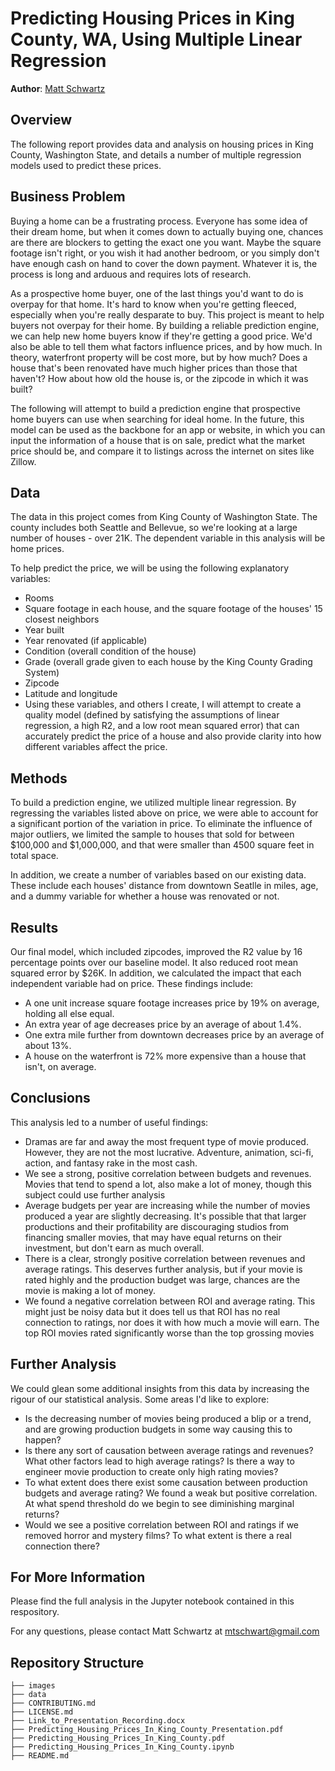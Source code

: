 # Predicting Housing Prices in King County, WA, Using Multiple Linear Regression

**Author**: [Matt Schwartz](mailto:mtschwart@gmail.com)

## Overview 

The following report provides data and analysis on housing prices in King County, Washington State, and details a number of multiple regression models used to predict these prices. 

## Business Problem

Buying a home can be a frustrating process. Everyone has some idea of their dream home, but when it comes down to actually buying one, chances are there are blockers to getting the exact one you want. Maybe the square footage isn't right, or you wish it had another bedroom, or you simply don't have enough cash on hand to cover the down payment. Whatever it is, the process is long and arduous and requires lots of research.

As a prospective home buyer, one of the last things you'd want to do is overpay for that home. It's hard to know when you're getting fleeced, especially when you're really desparate to buy. This project is meant to help buyers not overpay for their home. By building a reliable prediction engine, we can help new home buyers know if they're getting a good price. We'd also be able to tell them what factors influence prices, and by how much. In theory, waterfront property will be cost more, but by how much? Does a house that's been renovated have much higher prices than those that haven't? How about how old the house is, or the zipcode in which it was built?

The following will attempt to build a prediction engine that prospective home buyers can use when searching for ideal home. In the future, this model can be used as the backbone for an app or website, in which you can input the information of a house that is on sale, predict what the market price should be, and compare it to listings across the internet on sites like Zillow.

## Data

The data in this project comes from King County of Washington State. The county includes both Seattle and Bellevue, so we're looking at a large number of houses - over 21K. The dependent variable in this analysis will be home prices.

To help predict the price, we will be using the following explanatory variables:

- Rooms
- Square footage in each house, and the square footage of the houses' 15 closest neighbors
- Year built
- Year renovated (if applicable)
- Condition (overall condition of the house)
- Grade (overall grade given to each house by the King County Grading System)
- Zipcode
- Latitude and longitude
- Using these variables, and others I create, I will attempt to create a quality model (defined by satisfying the assumptions of linear regression, a high R2, and a low root mean squared error) that can accurately predict the price of a house and also provide clarity into how different variables affect the price.

## Methods

To build a prediction engine, we utilized multiple linear regression. By regressing the variables listed above on price, we were able to account for a significant portion of the variation in price. To eliminate the influence of major outliers, we limited the sample to houses that sold for between $100,000 and $1,000,000, and that were smaller than 4500 square feet in total space.

In addition, we create a number of variables based on our existing data. These include each houses' distance from downtown Seatlle in miles, age, and a dummy variable for whether a house was renovated or not.

## Results

Our final model, which included zipcodes, improved the R2 value by 16 percentage points over our baseline model. It also reduced root mean squared error by $26K. In addition, we calculated the impact that each independent variable had on price. These findings include:

  - A one unit increase square footage increases price by 19% on average, holding all else equal.
  - An extra year of age decreases price by an average of about 1.4%.
  - One extra mile further from downtown decreases price by an average of about 13%.
  - A house on the waterfront is 72% more expensive than a house that isn't, on average.


## Conclusions

This analysis led to a number of useful findings:
- Dramas are far and away the most frequent type of movie produced. However, they are not the most lucrative. Adventure, animation, sci-fi, action, and fantasy rake in the most cash.
- We see a strong, positive correlation between budgets and revenues. Movies that tend to spend a lot, also make a lot of money, though this subject could use further analysis
- Average budgets per year are increasing while the number of movies produced a year are slightly decreasing. It's possible that that larger productions and their profitability are discouraging studios from financing smaller movies, that may have equal returns on their investment, but don't earn as much overall.
- There is a clear, strongly positive correlation between revenues and average ratings. This deserves further analysis, but if your movie is rated highly and the production budget was large, chances are the movie is making a lot of money.
- We found a negative correlation between ROI and average rating. This might just be noisy data but it does tell us that ROI has no real connection to ratings, nor does it with how much a movie will earn. The top ROI movies rated significantly worse than the top grossing movies

## Further Analysis

We could glean some additional insights from this data by increasing the rigour of our statistical analysis. Some areas I'd like to explore:

- Is the decreasing number of movies being produced a blip or a trend, and are growing production budgets in some way causing this to happen?
- Is there any sort of causation between average ratings and revenues? What other factors lead to high average ratings? Is there a way to engineer movie production to create only high rating movies?
- To what extent does there exist some causation between production budgets and average rating? We found a weak but positive correlation. At what spend threshold do we begin to see diminishing marginal returns?
- Would we see a positive correlation between ROI and ratings if we removed horror and mystery films? To what extent is there a real connection there?

## For More Information

Please find the full analysis in the Jupyter notebook contained in this respository.

For any questions, please contact Matt Schwartz at [mtschwart@gmail.com](mailto:mtschwart@gmail.com)




## Repository Structure

```
├── images
├── data
├── CONTRIBUTING.md
├── LICENSE.md
├── Link_to_Presentation_Recording.docx
├── Predicting_Housing_Prices_In_King_County_Presentation.pdf
├── Predicting_Housing_Prices_In_King_County.pdf
├── Predicting_Housing_Prices_In_King_County.ipynb
├── README.md
```
